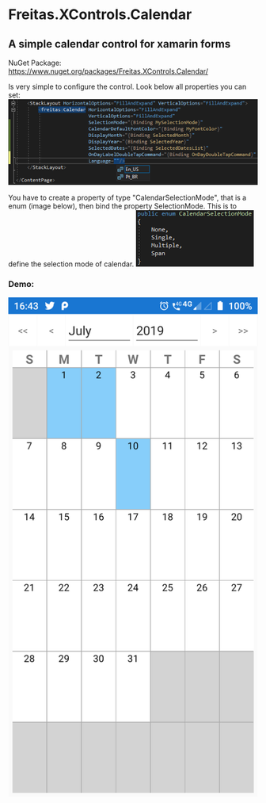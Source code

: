 # Freitas.XControls.Calendar
## A simple calendar control for xamarin forms

NuGet Package: https://www.nuget.org/packages/Freitas.XControls.Calendar/

Is very simple to configure the control. Look below all properties you can set:
![config](https://github.com/victorduartedefreitas/Freitas.XControls.Calendar/blob/master/src/assets/bindings.png)

You have to create a property of type "CalendarSelectionMode", that is a enum (image below), then bind the property SelectionMode. This is to define the selection mode of calendar.
![selection mode](https://github.com/victorduartedefreitas/Freitas.XControls.Calendar/blob/master/src/assets/calendar-selection-mode.png)

### Demo:
![demo](https://github.com/victorduartedefreitas/Freitas.XControls.Calendar/blob/master/src/assets/demo.png)
